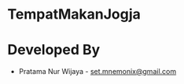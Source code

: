 TempatMakanJogja
=================




Developed By
============

* Pratama Nur Wijaya - <set.mnemonix@gmail.com>


